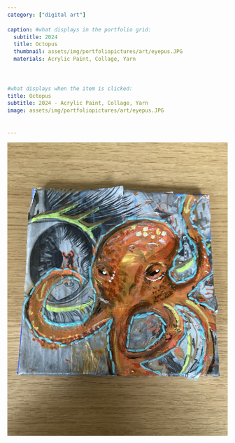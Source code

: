 ```yaml
---
category: ["digital art"]

caption: #what displays in the portfolio grid:
  subtitle: 2024
  title: Octopus
  thumbnail: assets/img/portfoliopictures/art/eyepus.JPG
  materials: Acrylic Paint, Collage, Yarn



#what displays when the item is clicked:
title: Octopus
subtitle: 2024 - Acrylic Paint, Collage, Yarn
image: assets/img/portfoliopictures/art/eyepus.JPG


---
```

<div class="row padded">
 <div class="col-md-12 col-sm-12 ">
     <img class="img-fluid d-block mx-auto" src="assets/img/portfoliopictures/art/eyepus.JPG" alt=""/>
  </div>
</div>